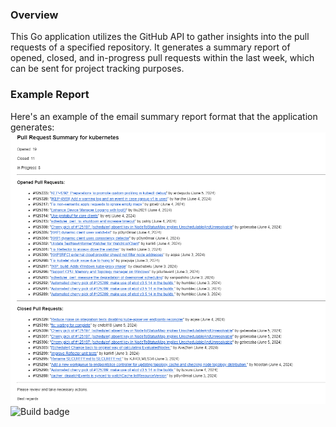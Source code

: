 ### Overview
This Go application utilizes the GitHub API to gather insights into the pull requests of a specified repository. It generates a summary report of opened, closed, and in-progress pull requests within the last week, which can be sent for project tracking purposes.

### Example Report
Here's an example of the email summary report format that the application generates:
![Example report](./example-email.png)
![Build badge](https://github.com/lolverae/pr-summary-app/actions/workflows/ci.yaml/badge.svg?event=push)

